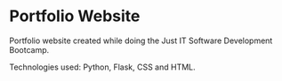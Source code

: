 # Portfolio Website

Portfolio website created while doing the Just IT Software Development Bootcamp.

Technologies used: Python, Flask, CSS and HTML.

